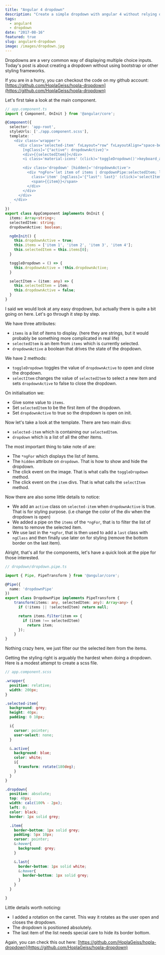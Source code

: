 ```yaml
---
title: "Angular 4 dropdown"
description: "Create a simple dropdown with angular 4 without relying on bootstrap"
tags:
  - angular4
  - dropdown
date: "2017-08-16"
featured: true
slug: angular4-dropdown
image: /images/dropdown.jpg
---
```


Dropdowns are a very common way of displaying multiple choice inputs. Today's post is about creating a dropdown without using bootstrap or other styling frameworks.

If you are in a hurry, you can checkout the code on my github account: [https://github.com/HoplaGeiss/hopla-dropdown](https://github.com/HoplaGeiss/hopla-dropdown)

Let's first take a look at the main component.

``` typescript
// app.component.ts
import { Component, OnInit } from '@angular/core';

@Component({
  selector: 'app-root',
  styleUrls: ['./app.component.scss'],
  template: `
    <div class='wrapper'>
      <div class='selected-item' fxLayout="row" fxLayoutAlign="space-between center"
        [ngClass]='{"active": dropdownActive}'>
        <div>{{selectedItem}}</div>
        <i class='material-icons' (click)='toggleDropdown()'>keyboard_arrow_down</i>

        <div class='dropdown' [hidden]='!dropdownActive'>
          <div *ngFor='let item of items | dropdownPipe:selectedItem; let last = last'
            class='item' [ngClass]='{"last": last}' (click)='selectItem(item)'>
            <span>{{item}}</span>
          </div>
        </div>
      </div>
    </div>
  `
})
export class AppComponent implements OnInit {
  items: Array<string>;
  selectedItem: string;
  dropdownActive: boolean;

  ngOnInit() {
    this.dropdownActive = true;
    this.items = ['item 1', 'item 2', 'item 3', 'item 4'];
    this.selectedItem = this.items[0];
  }

  toggleDropdown = () => {
    this.dropdownActive = !this.dropdownActive;
  }

  selectItem = (item: any) => {
    this.selectedItem = item;
    this.dropdownActive = false;
  }
}
```

I said we would look at any easy dropdown, but actually there is quite a bit going on here. Let's go through it step by step.

We have three attributes:

-  `items` is a list of items to display. (here they are strings, but it would probably be something more complicated in real life)
- `selectedItem` is an item from `items` which is currently selected.
- `dropdownActive` a boolean that drives the state of the dropdown.

We have 2 methods:

- `toggleDropdown` toggles the value of `dropdownActive` to open and close the dropdown.
- `selectItem` changes the value of `selectedItem` to select a new item and sets `dropdownActive` to false to close the dropdown.

On initialisation we:

- Give some value to `items`.
- Set `selectedItem` to be the first item of the dropdown.
- Set `dropdownActive` to true so the dropdown is open on init.

Now let's take a look at the template. There are two main divs:

- `selected-item` which is containing our `selectedItem`.
- `dropdown` which is a list of all the other items.

The most important thing to take note of are:

- The `*ngFor` which displays the list of items.
- The `hidden` attribute on `dropdown`. That is how to show and hide the dropdown.
- The click event on the image. That is what calls the `toggleDropdown` method.
- The click event on the `item` divs. That is what calls the `selectItem` method.

Now there are also some little details to notice:

- We add an `active` class on `selected-item` when `dropdownActive` is true. That is for styling purpose. (i.e change the color of the div when the dropdown is open)
- We added a pipe on the `items` of the `*ngFor`, that is to filter the list of items to remove the selected item.
- We use last in the `*ngFor`, that is then used to add a `last` class with `ngClass` and then finally use later on for styling (remove the bottom border on the last item).

Alright, that's all for the components, let's have a quick look at the pipe for those interested.


``` typescript
// dropdown/dropdown.pipe.ts

import { Pipe, PipeTransform } from '@angular/core';

@Pipe({
  name: 'dropdownPipe'
})
export class DropdownPipe implements PipeTransform {
    transform(items: any, selectedItem: any): Array<any> {
      if (!items || !selectedItem) return null;

      return items.filter(item => {
        if (item !== selectedItem)
          return item;
      });
    }
}
```

Nothing crazy here, we just filter our the selected item from the items.

Getting the styling right is arguably the hardest when doing a dropdown. Here is a modest attempt to create a scss file.

``` scss
// app.component.scss

.wrapper{
  position: relative;
  width: 200px;
}

.selected-item{
  background: grey;
  height: 40px;
  padding: 0 10px;

  i{
    cursor: pointer;
    user-select: none;
  }

  &.active{
    background: blue;
    color: white;
    i{
      transform: rotate(180deg);
    }
  }
}

.dropdown{
  position: absolute;
  top: 40px;
  width: calc(100% - 2px);
  left: 0;
  color: black;
  border: 1px solid grey;

  .item{
    border-bottom: 1px solid grey;
    padding: 5px 10px;
    cursor: pointer;
    &:hover{
      background: grey;
    }

    &.last{
      border-bottom: 1px solid white;
      &:hover{
        border-bottom: 1px solid grey;
      }
    }
  }

}
```

Little details worth noticing:

- I added a rotation on the carret. This way it rotates as the user open and closes the dropdown.
- The dropdown is positioned absolutely.
- The last item of the list needs special care to hide its border bottom.

Again, you can check this out here: [https://github.com/HoplaGeiss/hopla-dropdown](https://github.com/HoplaGeiss/hopla-dropdown)
